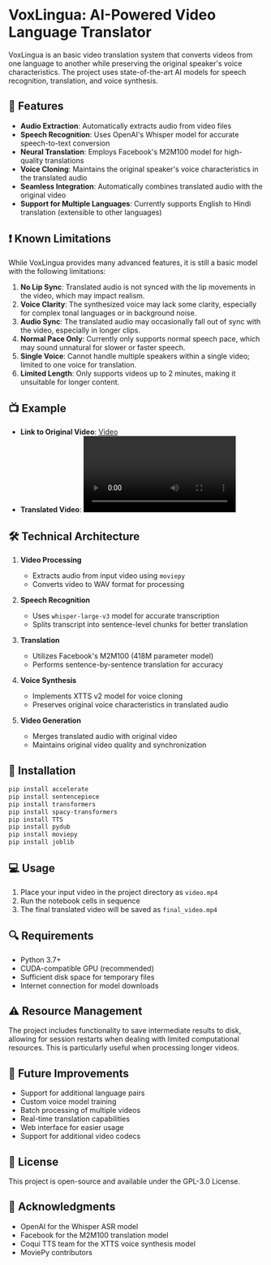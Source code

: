 
# VoxLingua: AI-Powered Video Language Translator

VoxLingua is an basic video translation system that converts videos from one language to another while preserving the original speaker's voice characteristics. The project uses state-of-the-art AI models for speech recognition, translation, and voice synthesis.

## 🌟 Features

- **Audio Extraction**: Automatically extracts audio from video files
- **Speech Recognition**: Uses OpenAI's Whisper model for accurate speech-to-text conversion
- **Neural Translation**: Employs Facebook's M2M100 model for high-quality translations
- **Voice Cloning**: Maintains the original speaker's voice characteristics in the translated audio
- **Seamless Integration**: Automatically combines translated audio with the original video
- **Support for Multiple Languages**: Currently supports English to Hindi translation (extensible to other languages)

## ❗ Known Limitations

While VoxLingua provides many advanced features, it is still a basic model with the following limitations:

1. **No Lip Sync**: Translated audio is not synced with the lip movements in the video, which may impact realism.
2. **Voice Clarity**: The synthesized voice may lack some clarity, especially for complex tonal languages or in background noise.
3. **Audio Sync**: The translated audio may occasionally fall out of sync with the video, especially in longer clips.
4. **Normal Pace Only**: Currently only supports normal speech pace, which may sound unnatural for slower or faster speech.
5. **Single Voice**: Cannot handle multiple speakers within a single video; limited to one voice for translation.
6. **Limited Length**: Only supports videos up to 2 minutes, making it unsuitable for longer content.

## 📺 Example

- **Link to Original Video**: [Video](https://www.youtube.com/watch?v=aO1-6X_f74M)
- **Translated Video**: ![example](Example.mp4)

## 🛠️ Technical Architecture

1. **Video Processing**
   - Extracts audio from input video using `moviepy`
   - Converts video to WAV format for processing

2. **Speech Recognition**
   - Uses `whisper-large-v3` model for accurate transcription
   - Splits transcript into sentence-level chunks for better translation

3. **Translation**
   - Utilizes Facebook's M2M100 (418M parameter model)
   - Performs sentence-by-sentence translation for accuracy

4. **Voice Synthesis**
   - Implements XTTS v2 model for voice cloning
   - Preserves original voice characteristics in translated audio

5. **Video Generation**
   - Merges translated audio with original video
   - Maintains original video quality and synchronization

## 🔧 Installation

```bash
pip install accelerate
pip install sentencepiece
pip install transformers
pip install spacy-transformers
pip install TTS
pip install pydub
pip install moviepy
pip install joblib
```

## 💻 Usage

1. Place your input video in the project directory as `video.mp4`
2. Run the notebook cells in sequence
3. The final translated video will be saved as `final_video.mp4`

## 🔍 Requirements

- Python 3.7+
- CUDA-compatible GPU (recommended)
- Sufficient disk space for temporary files
- Internet connection for model downloads

## ⚠️ Resource Management

The project includes functionality to save intermediate results to disk, allowing for session restarts when dealing with limited computational resources. This is particularly useful when processing longer videos.

## 🚀 Future Improvements

- Support for additional language pairs
- Custom voice model training
- Batch processing of multiple videos
- Real-time translation capabilities
- Web interface for easier usage
- Support for additional video codecs

## 📝 License

This project is open-source and available under the GPL-3.0 License.

## 🙏 Acknowledgments

- OpenAI for the Whisper ASR model
- Facebook for the M2M100 translation model
- Coqui TTS team for the XTTS voice synthesis model
- MoviePy contributors
